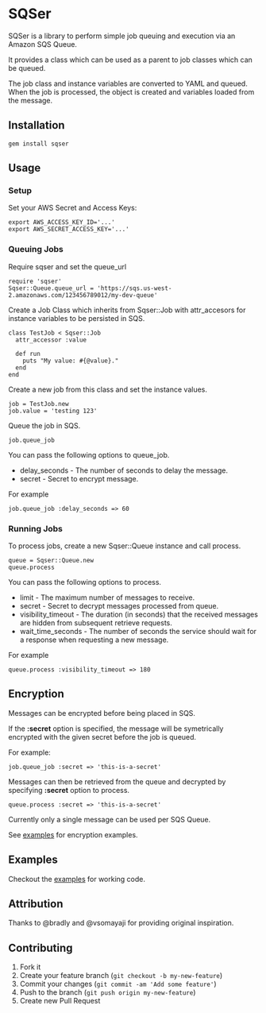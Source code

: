 # SQSer

SQSer is a library to perform simple job queuing and execution via an Amazon SQS Queue.

It provides a class which can be used as a parent to job classes which can be queued.

The job class and instance variables are converted to YAML and queued.  When the job is processed, the object is created and variables loaded from the message.

## Installation

    gem install sqser

## Usage

### Setup

Set your AWS Secret and Access Keys:

    export AWS_ACCESS_KEY_ID='...'
    export AWS_SECRET_ACCESS_KEY='...'

### Queuing Jobs

Require sqser and set the queue_url

    require 'sqser'
    Sqser::Queue.queue_url = 'https://sqs.us-west-2.amazonaws.com/123456789012/my-dev-queue'

Create a Job Class which inherits from Sqser::Job with attr_accesors for instance variables to be persisted in SQS.

    class TestJob < Sqser::Job
      attr_accessor :value

      def run
        puts "My value: #{@value}."
      end
    end

Create a new job from this class and set the instance values.

    job = TestJob.new
    job.value = 'testing 123'

Queue the job in SQS.

    job.queue_job

You can pass the following options to queue_job.

* delay_seconds - The number of seconds to delay the message.
* secret - Secret to encrypt message.

For example

    job.queue_job :delay_seconds => 60

### Running Jobs

To process jobs, create a new Sqser::Queue instance and call process.

    queue = Sqser::Queue.new
    queue.process

You can pass the following options to process.

* limit - The maximum number of messages to receive.
* secret - Secret to decrypt messages processed from queue.
* visibility_timeout - The duration (in seconds) that the received messages are hidden from subsequent retrieve requests.
* wait_time_seconds - The number of seconds the service should wait for a response when requesting a new message.

For example

    queue.process :visibility_timeout => 180

## Encryption

Messages can be encrypted before being placed in SQS.

If the **:secret** option is specified, the message will be symetrically encrypted with the given secret before the job is queued.

For example:

    job.queue_job :secret => 'this-is-a-secret'

Messages can then be retrieved from the queue and decrypted by specifying **:secret** option to process.

    queue.process :secret => 'this-is-a-secret'

Currently only a single message can be used per SQS Queue.

See [examples](https://github.com/brettweavnet/sqser/tree/master/examples) for encryption examples.

## Examples

Checkout the [examples](https://github.com/brettweavnet/sqser/tree/master/examples) for working code.

## Attribution

Thanks to @bradly and @vsomayaji for providing original inspiration.

## Contributing

1. Fork it
2. Create your feature branch (`git checkout -b my-new-feature`)
3. Commit your changes (`git commit -am 'Add some feature'`)
4. Push to the branch (`git push origin my-new-feature`)
5. Create new Pull Request
